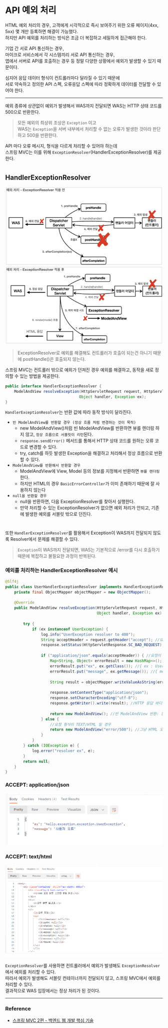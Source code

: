 # API 예외 처리

HTML 예외 처리의 경우, 고객에게 시각적으로 즉시 보여주기 위한 오류 페이지(4xx, 5xx) 몇 개만 등록하면 해결이 가능했다.   
하지만 API 예외를 처리하는 방식은 조금 더 복잡하고 세밀하게 접근해야 한다.  
  
기업 간 서로 API 통신하는 경우,  
마이크로 서비스에서 각 시스템끼리 서로 API 통신하는 경우,  
앱에서 서버로 API를 호출하는 경우 등 정말 다양한 상황에서 예외가 발생할 수 있기 때문이다.  
  
심지어 응답 데이터 형식이 컨트롤러마다 달라질 수 있기 때문에  
서로 약속하고 정의한 API 스펙, 오류응답 스펙에 따라 정확하게 데이터를 전달할 수 있어야 한다.

---

예외 종류에 상관없이 예외가 발생해서 WAS까지 전달되면 WAS는 HTTP 상태 코드를 500으로 반환한다.  
> 모든 예외의 최상위 조상은 `Exception` 이고  
> WAS는 `Exception`을 서버 내부에서 처리할 수 없는 오류가 발생한 것이라 판단하고 500을 반환한다.
  
API 마다 오류 메시지, 형식을 다르게 처리할 수 있어야 하는데  
스프링 MVC는 이를 위해 `ExceptionResolver`(HandlerExceptionResolver)를 제공한다.

#

## HandlerExceptionResolver

![](img/api_exception_handling_02.png)  
![](img/api_exception_handling_03.png)  
> ExceptionResolver로 예외를 해결해도 컨트롤러가 호출이 되는건 아니기 때문에 postHandle()은 호출되지 않는다.

스프링 MVC는 컨트롤러 밖으로 예외가 던져진 경우 예외를 해결하고, 동작을 새로 정의할 수 있는 방법을 제공한다.  

```java
public interface HandlerExceptionResolver {
    ModelAndView resolveException(HttpServletRequest request, HttpServletResponse response,
                                 Object handler, Exception ex);
}
```

`HandlerExceptionResolver`는 반환 값에 따라 동작 방식이 달라진다.

- `빈 ModelAndView를 반환할 경우 (정상 흐름 처럼 변경하는 것이 목적)`
    - new ModelAndView()처럼 빈 ModelAndView를 반환하면 뷰를 렌더링 하지 않고, `정상 흐름으로 서블릿이 리턴`된다.
    - `response.sendError()` 메서드를 통해서 HTTP 상태 코드를 원하는 오류 코드로 변경할 수 있다.
    - try, catch를 하듯 발생한 Exception을 해결하고 처리해서 정상 흐름으로 반환할 수 있다.
- `ModelAndView를 반환해서 반환할 경우`
    - ModelAndView에 View, Model 등의 정보를 지정해서 반환하면 `뷰를 렌더링` 한다.
    - 하지만 HTML의 경우 `BasicErrorController`가 이미 존재하기 때문에 잘 사용하지 않는다
- `null을 반환할 경우`
    - null을 반환하면, 다음 ExceptionResolver를 찾아서 실행한다.
    - 만약 처리할 수 있는 ExceptionResolver가 없으면 예외 처리가 안되고, 기존에 발생한 예외를 서블릿 밖으로 던진다.

#

또한 `HandlerExceptionResolver`를 활용해서 Exception이 WAS까지 전달되지 않도록 Resolver에서 문제를 해결할 수 있다.

> `Exception`이 WAS까지 전달되면, WAS는 기본적으로 /error를 다시 호출하기 때문에 복잡하고 불필요한 과정이 반복된다. 

### 예외를 처리하는 HandlerExceptionResolver 예시
```java
@Slf4j
public class UserHandlerExceptionResolver implements HandlerExceptionResolver {
    private final ObjectMapper objectMapper = new ObjectMapper();

    @Override
    public ModelAndView resolveException(HttpServletRequest request, HttpServletResponse response,
                                         Object handler, Exception ex) {

        try {
            if (ex instanceof UserException) {
                log.info("UserException resolver to 400");
                String acceptHeader = request.getHeader("accept"); //요청 접근방법 조회
                response.setStatus(HttpServletResponse.SC_BAD_REQUEST); //응답 http 상태 코드를 400으로 설정
                
                if ("application/json".equals(acceptHeader)) { //요청이 JSON 형식일 경우
                    Map<String, Object> errorResult = new HashMap<>();
                    errorResult.put("ex", ex.getClass()); //{ ex : UserException }
                    errorResult.put("message", ex.getMessage()); //{ message : "사용자 오류" }

                    String result = objectMapper.writeValueAsString(errorResult);

                    response.setContentType("application/json");
                    response.setCharacterEncoding("utf-8");
                    response.getWriter().write(result); //HTTP 응답 바디에 직접 데이터를 넣어 JSON으로 처리 가능

                    return new ModelAndView(); //빈 ModelAndView 반환: 정상 흐름으로 리턴
                } else {
                    //요청 형식이 TEXT/HTML 일 경우
                    return new ModelAndView("error/500"); //그냥 HTML 오류 페이지를 반환
                }
            }
        } catch (IOException e) {
            log.error("resolver ex", e);
        }
        return null;
    }
}
```

### ACCEPT: application/json  
![](img/api_exception_handling_05.png)  

### ACCEPT: text/html  
![](img/api_exception_handling_06.png)  
  
  
`ExceptionResolver`를 사용하면 컨트롤러에서 예외가 발생해도 `ExceptionResolver`에서 예외를 처리할 수 있다.  
따라서 예외가 발생해도 서블릿 컨테이너까지 전달되지 않고, 스프링 MVC에서 예외를 처리할 수 있다.  
결과적으로 WAS 입장에서는 정상 처리가 된 것이다.  

---

### Reference
- [스프링 MVC 2편 - 백엔드 웹 개발 핵심 기술](https://www.inflearn.com/course/%EC%8A%A4%ED%94%84%EB%A7%81-mvc-2/dashboard)
